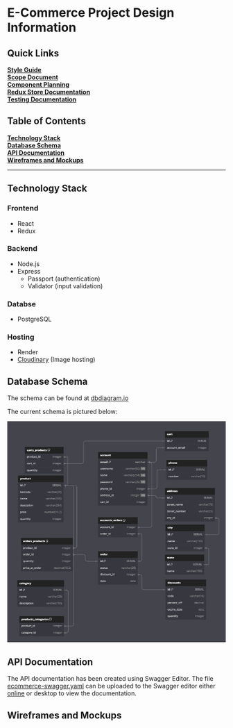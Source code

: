# E-Commerce Project Design Information

## Quick Links

[**Style Guide**](design_docs/style_guide.md)  
[**Scope Document**](design_docs/scope_document.md)  
[**Component Planning**](design_docs/component_planning.md)  
[**Redux Store Documentation**](design_docs/redux_store_documentation.md)  
[**Testing Documentation**](design_docs/testing_documentation.md)

## Table of Contents

[**Technology Stack**](#technology-stack)<br>
[**Database Schema**](#database-schema)<br>
[**API Documentation**](#api-documentation)<br>
[**Wireframes and Mockups**](#wireframes-and-mockups)<br>

---

## Technology Stack

### Frontend
- React
- Redux

### Backend
- Node.js
- Express
    - Passport (authentication)
    - Validator (input validation)

### Databse
- PostgreSQL

### Hosting
- Render
- [Cloudinary](https://cloudinary.com/) (Image hosting)

## Database Schema

The schema can be found at [dbdiagram.io](https://dbdiagram.io/d/E-Commerce-Codecademy-66b97b108b4bb5230ed3f102)

The current schema is pictured below:

![database schema](DB_Schema.png)

## API Documentation

The API documentation has been created using Swagger Editor. The file [ecommerce-swagger.yaml](ecommerce-swagger.yaml) can be uploaded to the Swagger editor either [online](https://editor.swagger.io/) or desktop to view the documentation.

## Wireframes and Mockups
